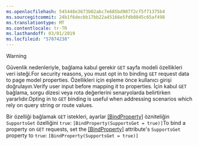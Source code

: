 ```yaml
---
ms.openlocfilehash: 545448e3673b02abc7e685bd987f2cf5f71375b4
ms.sourcegitcommit: 24b1f6decbb17bb22a45166e5fdb0845c65af498
ms.translationtype: MT
ms.contentlocale: tr-TR
ms.lasthandoff: 03/01/2019
ms.locfileid: "57074238"
---
```

> [!WARNING]
> <span data-ttu-id="fa6d5-101">Güvenlik nedenleriyle, bağlama kabul gerekir `GET` sayfa modeli özellikleri veri isteği.</span><span class="sxs-lookup"><span data-stu-id="fa6d5-101">For security reasons, you must opt in to binding `GET` request data to page model properties.</span></span> <span data-ttu-id="fa6d5-102">Özellikleri için eşleme önce kullanıcı girişi doğrulayın.</span><span class="sxs-lookup"><span data-stu-id="fa6d5-102">Verify user input before mapping it to properties.</span></span> <span data-ttu-id="fa6d5-103">İçin kabul `GET` bağlama, sorgu dizesi veya rota değerlerini senaryolarda belirtirken yararlıdır.</span><span class="sxs-lookup"><span data-stu-id="fa6d5-103">Opting in to `GET` binding is useful when addressing scenarios which rely on query string or route values.</span></span>
>
> <span data-ttu-id="fa6d5-104">Bir özelliği bağlamak `GET` istekleri, ayarlar [[BindProperty]](/dotnet/api/microsoft.aspnetcore.mvc.bindpropertyattribute) özniteliğin `SupportsGet` özelliğini `true`: `[BindProperty(SupportsGet = true)]`</span><span class="sxs-lookup"><span data-stu-id="fa6d5-104">To bind a property on `GET` requests, set the [[BindProperty]](/dotnet/api/microsoft.aspnetcore.mvc.bindpropertyattribute) attribute's `SupportsGet` property to `true`: `[BindProperty(SupportsGet = true)]`</span></span>
